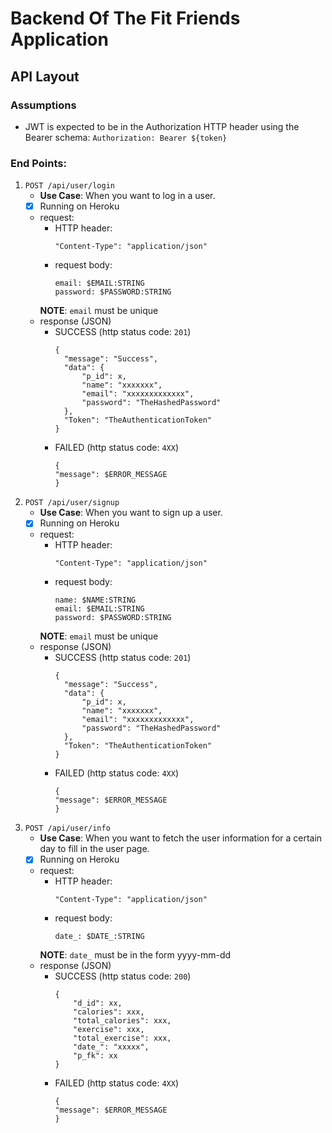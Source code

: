 # Backend Of The Fit Friends Application
## API Layout

### Assumptions
- JWT is expected to be in the Authorization HTTP header using the Bearer schema:
     `Authorization: Bearer ${token}`

### End Points:

   1. `POST /api/user/login` 
      - **Use Case**: When you want to log in a user.
      - [x] Running on Heroku
      - request:
        - HTTP header: 
          ```
          "Content-Type": "application/json"
          ``` 
        - request body:
          ```
          email: $EMAIL:STRING
          password: $PASSWORD:STRING
          ```
        **NOTE**: `email` must be unique
      - response (JSON)
        - SUCCESS (http status code: `201`)
          ```
          {
            "message": "Success",
            "data": {
                "p_id": x,
                "name": "xxxxxxx",
                "email": "xxxxxxxxxxxxx",
                "password": "TheHashedPassword"
            },
            "Token": "TheAuthenticationToken"
          }
          ```
        - FAILED (http status code: `4XX`)
          ```
          {
          "message": $ERROR_MESSAGE
          }
          ```
  2. `POST /api/user/signup`
      - **Use Case**: When you want to sign up a user.
      - [x] Running on Heroku
      - request:
        - HTTP header: 
          ```
          "Content-Type": "application/json"
          ``` 
        - request body:
          ```
          name: $NAME:STRING 
          email: $EMAIL:STRING
          password: $PASSWORD:STRING
          ```
        **NOTE**: `email` must be unique
      - response (JSON)
        - SUCCESS (http status code: `201`)
          ```
          {
            "message": "Success",
            "data": {
                "p_id": x,
                "name": "xxxxxxx",
                "email": "xxxxxxxxxxxxx",
                "password": "TheHashedPassword"
            },
            "Token": "TheAuthenticationToken"
          }
          ```
        - FAILED (http status code: `4XX`)
          ```
          {
          "message": $ERROR_MESSAGE
          }
          ```
  3. `POST /api/user/info`
      - **Use Case**: When you want to fetch the user information for a certain day to fill in the user page.
      - [x] Running on Heroku
      - request:
        - HTTP header: 
          ```
          "Content-Type": "application/json"
          ``` 
        - request body:
          ```
          date_: $DATE_:STRING
          ```
        **NOTE**: `date_` must be in the form yyyy-mm-dd
      - response (JSON)
        - SUCCESS (http status code: `200`)
          ```
          {
              "d_id": xx,
              "calories": xxx,
              "total_calories": xxx,
              "exercise": xxx,
              "total_exercise": xxx,
              "date_": "xxxxx",
              "p_fk": xx
          }
          ```
        - FAILED (http status code: `4XX`)
          ```
          {
          "message": $ERROR_MESSAGE
          }
          ```
